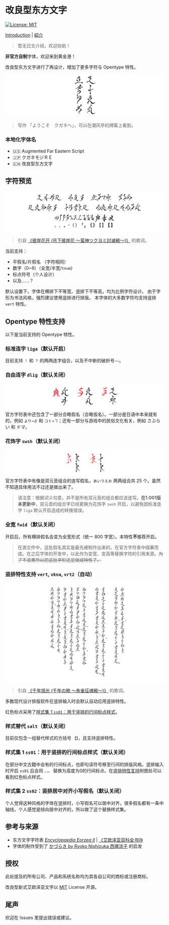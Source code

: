 # 改良型东方文字
[![License: MIT](https://img.shields.io/badge/License-MIT-yellow.svg)](https://opensource.org/licenses/MIT)

[Introduction](README.md) | [紹介](README_JP.md)
> 暂无日文介绍，欢迎协助！

**非官方自制**字体，欢迎来到黄金港！

改良型东方文字进行了再设计，增加了更多字符与 Opentype 特性。

![标题](preview/Title.svg)
> 写作 「ようこそ　クガネへ」，可以在潮风亭的牌匾上看到。

### 本地化字体名
- 🇺🇸 Augmented Far Eastern Script
- 🇯🇵 クガネモジＲＥ
- 🇨🇳 改良型东方文字

## 字符预览

![字符预览](preview/Glyphs.svg)
> 引自 [《彼岸花开 (月下彼岸花 ～蛮神ツクヨミ討滅戦～)》](https://jp.finalfantasyxiv.com/blog/002393.html) 的歌词。

当前支持：
- 平假名/片假名 （字符相同）
- 数字（0~9）（全宽/半宽/`tnum`）
- 标点符号（个人设计）
- 以及……？

默认设置下，字体在横排下不等宽、竖排下不等高，均为比例字符设计。
由于字形为书法风格，强烈建议使用竖排进行排版。
本字体的大多数字符均支持竖排 `vert` 特性。

## Opentype 特性支持

以下是当前支持的 Opentype 特性。

### 标准连字 `liga`（默认开启）
目前支持 `！` 和 `？` 的两两连字组合，以及不中断的破折号`——`。

### 自由连字 `dlig`（默认关闭）

![dlig](preview/dlig.svg)
官方字符表中还包含了一部分合略假名（合略仮名）。一部分是日语中本来就有的，例如 `より→ゟ` 和 `コト→ヿ`；还有一部分与游戏中的民俗文化有关，例如 さぶらい 和 ドマ。

### 花饰字 `swsh`（默认关闭）
![swsh](preview/swsh.svg)
官方字符表中有像是双元音组合的连写假名，`あいうえお` 两两组合共 25 个。虽然不知道具体用法不过还是做出来了。

> 请注意：根据词义句意，并不是所有双元音的组合都应该连写。**在1.001版本更新中**，双元音的组合字已经更换为花饰字 `swsh` 开启，以避免因标准连字 `liga` 默认开启造成的转换错误。

### 全宽 `fwid`（默认关闭）

开启后，所有横排假名会变为全宽形式（统一 800 字宽）。本特性**不**推荐开启。
> 在源文件中，这批假名其实是最先被制作出来的，在官方字符表中描摹而成。在之后字体的开发中，以此作为变宽、变高等替换字符的引用来源。~~为了不浪费所以把这批字形还是做成特性了。~~

### 竖排特性支持 `vert`, `vkna`, `vrt2`（自动）

![竖排](preview/Vertical.svg)
> 引自 [《千年旭光 (千年の暁 ～朱雀征魂戦～)》](https://jp.finalfantasyxiv.com/blog/002537.html) 的歌词。

多数现代设计排版软件在竖排输入时会默认自动应用竖排特性。

红色标点采用了[样式集 1 `ss01`：用于竖排的行间标点样式](#样式集-1-ss01-用于竖排的行间标点样式默认关闭)。

### 样式替代 `salt`（默认关闭）

目前仅包含一组替代样式的方括号 `【】`，且支持竖排特性。

### 样式集 1 `ss01`：用于竖排的行间标点样式（默认关闭）

在部分中文古籍中会有的行间标点，也即句读符号移至行间的排版风格。竖排输入时开启 `ss01` 后会将 `、，。` 替换为高度为0的行间标点。在[竖排特性支持](#竖排特性支持-vert-vkna-vrt2自动)附图处可以看到红色标点样式。

### 样式集 2 `ss02`：竖排居中对齐小写假名（默认关闭）

个人觉得这种风格的字体在竖排时，小写假名可以居中对齐，很多假名都有一条中轴线，个人感觉是倾向居中对齐的，所以做了这个替换样式集。

## 参考与来源

- 东方文字字符表 [_Encyclopaedia Eorzea II_](https://sqex.to/giPAn) | [《艾欧泽亚百科全书II》](https://www.taobao.com/list/item/635215701689.htm)
- 字体的制作受到了 [かづらき by Ryoko Nishizuka 西塚涼子](https://fonts.adobe.com/fonts/kazuraki-sp2n) 的启发

## 授权
此处提及的所有公司、产品和系统名称均为其各自公司的商标或注册商标。

改良型新式艾欧泽亚文字以 [MIT](LICENSE) License 开源。

## 尾声

欢迎在 Issues 里提出错误或建议。